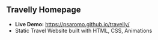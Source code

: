 ## Travelly Homepage
- **Live Demo:** https://psaromo.github.io/travelly/
- Static Travel Website built with HTML, CSS, Animations
